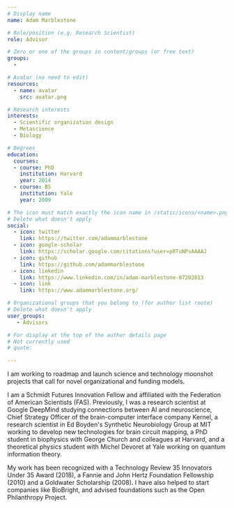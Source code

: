 ```yaml
---
# Display name
name: Adam Marblestone

# Role/position (e.g. Research Scientist)
role: Advisor 

# Zero or one of the groups in content/groups (or free text)
groups: 
  - 

# Avatar (no need to edit)
resources:
  - name: avatar
    src: avatar.png

# Research interests
interests:
  - Scientific organization design
  - Metascience
  - Biology

# Degrees
education: 
  courses:
  - course: PhD
    institution: Harvard
    year: 2014
  - course: BS
    institution: Yale
    year: 2009

# The icon must match exactly the icon name in /static/icons/<name>.png
# Delete what doesn't apply
social:
  - icon: twitter
    link: https://twitter.com/adammarblestone
  - icon: google-scholar
    link: https://scholar.google.com/citations?user=pRTuNPsAAAAJ
  - icon: github
    link: https://github.com/adammarblestone
  - icon: linkedin
    link: https://www.linkedin.com/in/adam-marblestone-87202813
  - icon: link
    link: https://www.adammarblestone.org/    

# Organizational groups that you belong to (for author list route)
# Delete what doesn't apply
user_groups:
   - Advisors

# For display at the top of the author details page
# Not currently used
# quote:

---
```


I am working to roadmap and launch science and technology moonshot projects that call for novel organizational and funding models. 

I am a Schmidt Futures Innovation Fellow and affiliated with the Federation of American Scientists (FAS). Previously, I was a research scientist at Google DeepMind studying connections between AI and neuroscience, Chief Strategy Officer of the brain-computer interface company Kernel, a research scientist in Ed Boyden's Synthetic Neurobiology Group at MIT working to develop new technologies for brain circuit mapping, a PhD student in biophysics with George Church and colleagues at Harvard, and a theoretical physics student with Michel Devoret at Yale working on quantum information theory. 

My work has been recognized with a Technology Review 35 Innovators Under 35 Award (2018), a Fannie and John Hertz Foundation Fellowship (2010) and a Goldwater Scholarship (2008). I have also helped to start companies like BioBright, and advised foundations such as the Open Philanthropy Project.
